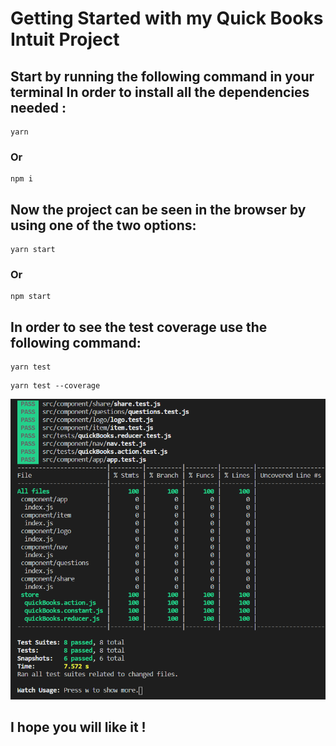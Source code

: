 # Getting Started with my **Quick Books Intuit** Project

## Start by running the following command in your terminal In order to install all the dependencies needed :

``` 
yarn
```

### Or

```
npm i
```

## Now the project can be seen in the browser by using one of the two options:

```
yarn start
```

### Or

```
npm start
```

## In order to see the test coverage use the following command:

```
yarn test
```
```
yarn test --coverage
```
![coverage screenshot](./resource/coverage.png)

## I hope you will like it !
